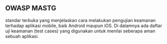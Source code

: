 ## OWASP MASTG 
standar terbuka yang menjelaskan cara melakukan pengujian keamanan terhadap aplikasi mobile, baik Android maupun iOS. Di dalamnya ada daftar uji keamanan (test cases) yang digunakan untuk menilai seberapa aman sebuah aplikasi.
